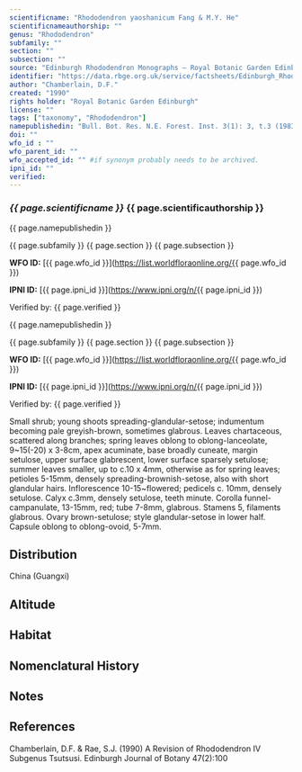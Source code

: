 ```yaml
---
scientificname: "Rhododendron yaoshanicum Fang & M.Y. He"
scientificnameauthorship: ""
genus: "Rhododendron"
subfamily: ""
section: ""
subsection: ""
source: "Edinburgh Rhododendron Monographs – Royal Botanic Garden Edinburgh"
identifier: "https://data.rbge.org.uk/service/factsheets/Edinburgh_Rhododendron_Monographs.xhtml"
author: "Chamberlain, D.F."
created: "1990"
rights holder: "Royal Botanic Garden Edinburgh"
license: ""
tags: ["taxonomy", "Rhododendron"]
namepublishedin: "Bull. Bot. Res. N.E. Forest. Inst. 3(1): 3, t.3 (1983)"
doi: ""
wfo_id : ""
wfo_parent_id: ""
wfo_accepted_id: "" #if synonym probably needs to be archived.                      
ipni_id: ""
verified:
---
```

### _{{ page.scientificname }}_ {{ page.scientificauthorship }}
 {{ page.namepublishedin }}

{{ page.subfamily }} {{ page.section }} {{ page.subsection }}

**WFO ID:** [{{ page.wfo_id }}](https://list.worldfloraonline.org/{{ page.wfo_id }})

**IPNI ID:** [{{ page.ipni_id }}](https://www.ipni.org/n/{{ page.ipni_id }})

Verified by: {{ page.verified }}

 {{ page.namepublishedin }}

{{ page.subfamily }} {{ page.section }} {{ page.subsection }}

**WFO ID:** [{{ page.wfo_id }}](https://list.worldfloraonline.org/{{ page.wfo_id }})

**IPNI ID:** [{{ page.ipni_id }}](https://www.ipni.org/n/{{ page.ipni_id }})

Verified by: {{ page.verified }}



Small shrub; young shoots spreading-glandular-setose; indumentum becoming pale greyish-brown, sometimes glabrous. Leaves chartaceous, scattered along branches; spring leaves oblong to oblong-lanceolate, 9~15(-20) x 3-8cm, apex acuminate, base broadly cuneate, margin setulose, upper surface glabrescent, lower surface sparsely setulose; summer leaves smaller, up to c.10 x 4mm, otherwise as for spring leaves; petioles 5-15mm, densely spreading-brownish-setose, also with short glandular hairs. Inflorescence 10-15~flowered; pedicels c. 10mm, densely setulose. Calyx c.3mm, densely setulose, teeth minute. Corolla funnel-campanulate, 13-15mm, red; tube 7-8mm, glabrous. Stamens 5, filaments glabrous. Ovary brown-setulose; style glandular-setose in lower half. Capsule oblong to oblong-ovoid, 5-7mm.

## Distribution
China (Guangxi)

## Altitude


## Habitat


## Nomenclatural History

                       
## Notes


## References

Chamberlain, D.F. & Rae, S.J. (1990) A Revision of Rhododendron IV Subgenus Tsutsusi. Edinburgh Journal of Botany 47(2):100
